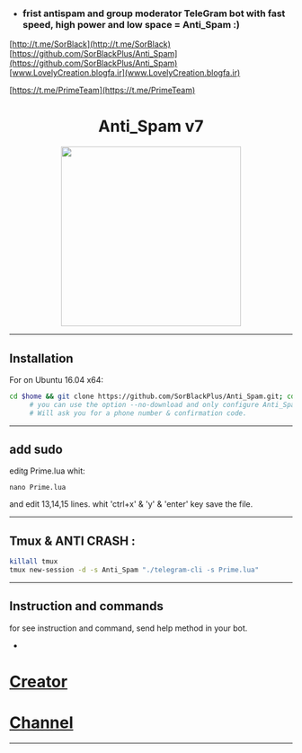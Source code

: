 

- ### frist antispam and group moderator TeleGram bot with fast speed, high power and low space = Anti_Spam :)


[http://t.me/SorBlack](http://t.me/SorBlack)
[https://github.com/SorBlackPlus/Anti_Spam](https://github.com/SorBlackPlus/Anti_Spam)
[www.LovelyCreation.blogfa.ir](www.LovelyCreation.blogfa.ir)

[https://t.me/PrimeTeam](https://t.me/PrimeTeam)

<h1 align="center">Anti_Spam v7</h1>

<p align="center"> <img class="td" style="vertical-align: middle;" src="http://s8.picofile.com/file/8293897784/photo_2017_04_27_21_27_26.jpg" alt="" width="320" height="320" /></p>

***

## Installation
For on Ubuntu 16.04 x64:
```bash
cd $home && git clone https://github.com/SorBlackPlus/Anti_Spam.git; cd Prime; chmod +x launch.sh; ./launch.sh
     # you can use the option --no-download and only configure Anti_Spam
     # Will ask you for a phone number & confirmation code.
```

***

## add sudo
editg Prime.lua whit:
```
nano Prime.lua
```
and edit 13,14,15 lines.
whit 'ctrl+x' & 'y' & 'enter' key save the file.

***

## Tmux & ANTI CRASH :
```bash
killall tmux
tmux new-session -d -s Anti_Spam "./telegram-cli -s Prime.lua"
```

***

## Instruction and commands 

for see instruction and command, send help method in your bot.

-

# [Creator](https://telegram.me/SorBlack)
# [Channel](https://telegram.me/PrimeTeam)
			
----------


